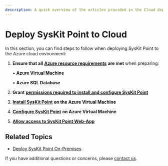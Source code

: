 ```yaml
---
description: A quick overview of the articles provided in the Cloud deployment section.
---
```


# Deploy SysKit Point to Cloud

In this section, you can find steps to follow when deploying SysKit Point to the Azure cloud environment:

1. **Ensure that all** [**Azure resource requirements**](azure-resource-requirements.md) **are met** when preparing:   

     • **Azure Virtual Machine**   

     • **Azure SQL Database**   

2. **Grant** [**permissions required to install and configure SysKit Point**](permission-requirements.md)   
3. [**Install SysKit Point**](install-syskit-point-on-azure-vm.md) **on the Azure Virtual Machine**   
4. [**Configure SysKit Point**](configure-syskit-point-on-azure-vm.md) **on Azure Virtual Machine**   
5. [**Allow access to SysKit Point Web-App**](allow-access-to-syskit-point-web-app.md)

## Related Topics

* [Deploy SysKit Point On-Premises](../deploy-syskit-point-on-premises/)

If you have additional questions or concerns, please [contact us](https://www.syskit.com/contact-us/).

